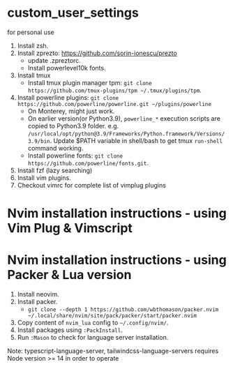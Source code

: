 # custom_user_settings
for personal use
1. Install zsh.
2. Install zprezto: https://github.com/sorin-ionescu/prezto
    - update .zpreztorc.
    - Install powerlevel10k fonts.
3. Install tmux
    - Install tmux plugin manager tpm: `git clone https://github.com/tmux-plugins/tpm ~/.tmux/plugins/tpm`.
4. Install powerline plugins: `git clone https://github.com/powerline/powerline.git ~/plugins/powerline`
    - On Monterey, might just work.
    - On earlier version(or Python3.9), `powerline_*` execution scripts are copied to Python3.9 folder. e.g. `/usr/local/opt/python@3.9/Frameworks/Python.framework/Versions/3.9/bin`. Update $PATH variable in shell/bash to get tmux `run-shell` command working.
    - Install powerline fonts: `git clone https://github.com/powerline/fonts.git`.
4. Install fzf (lazy searching)
5. Install vim plugins.
6. Checkout vimrc for complete list of vimplug plugins

# Nvim installation instructions - using Vim Plug & Vimscript

# Nvim installation instructions - using Packer & Lua version
1. Install neovim.
2. Install packer.
    - `git clone --depth 1 https://github.com/wbthomason/packer.nvim ~/.local/share/nvim/site/pack/packer/start/packer.nvim`
3. Copy content of `nvim_lua` config to `~/.config/nvim/`.
4. Install packages using `:PackInstall`.
5. Run `:Mason` to check for language server installation.

Note: typescript-language-server, tailwindcss-language-servers requires Node version >= 14 in order to operate 
